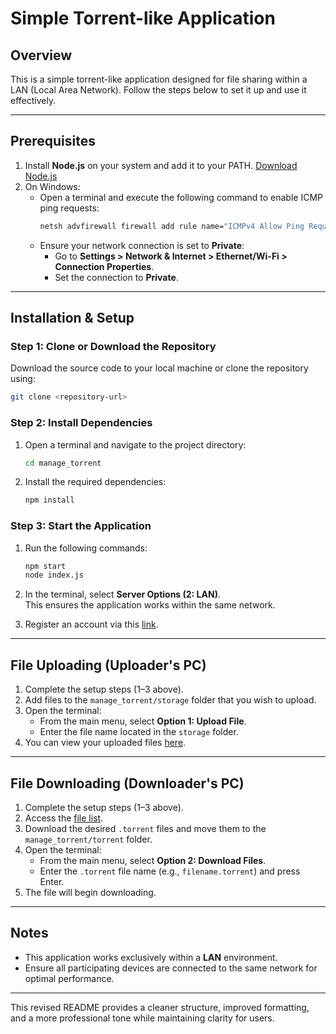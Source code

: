 # Simple Torrent-like Application

## Overview
This is a simple torrent-like application designed for file sharing within a LAN (Local Area Network). Follow the steps below to set it up and use it effectively.

---

## Prerequisites
1. Install **Node.js** on your system and add it to your PATH. [Download Node.js](https://nodejs.org/en/download/package-manager)
2. On Windows:
   - Open a terminal and execute the following command to enable ICMP ping requests:
     ```bash
     netsh advfirewall firewall add rule name="ICMPv4 Allow Ping Requests" protocol=icmpv4:8,any dir=in action=allow
     ```
   - Ensure your network connection is set to **Private**:
     - Go to **Settings > Network & Internet > Ethernet/Wi-Fi > Connection Properties**.
     - Set the connection to **Private**.

---

## Installation & Setup

### Step 1: Clone or Download the Repository
Download the source code to your local machine or clone the repository using:
```bash
git clone <repository-url>
```

### Step 2: Install Dependencies
1. Open a terminal and navigate to the project directory:
   ```bash
   cd manage_torrent
   ```
2. Install the required dependencies:
   ```bash
   npm install
   ```

### Step 3: Start the Application
1. Run the following commands:
   ```bash
   npm start
   node index.js
   ```
2. In the terminal, select **Server Options (2: LAN)**.  
   This ensures the application works within the same network.

3. Register an account via this [link](https://tracker-server-467x.onrender.com/user/register).

---

## File Uploading (Uploader's PC)
1. Complete the setup steps (1–3 above).
2. Add files to the `manage_torrent/storage` folder that you wish to upload.
3. Open the terminal:
   - From the main menu, select **Option 1: Upload File**.
   - Enter the file name located in the `storage` folder.
4. You can view your uploaded files [here](https://tracker-server-467x.onrender.com/user/home).

---

## File Downloading (Downloader's PC)
1. Complete the setup steps (1–3 above).
2. Access the [file list](https://tracker-server-467x.onrender.com/user/home).
3. Download the desired `.torrent` files and move them to the `manage_torrent/torrent` folder.
4. Open the terminal:
   - From the main menu, select **Option 2: Download Files**.
   - Enter the `.torrent` file name (e.g., `filename.torrent`) and press Enter.
5. The file will begin downloading.

---

## Notes
- This application works exclusively within a **LAN** environment.
- Ensure all participating devices are connected to the same network for optimal performance.

---

This revised README provides a cleaner structure, improved formatting, and a more professional tone while maintaining clarity for users.
